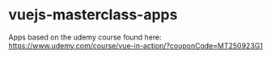 # vuejs-masterclass-apps
Apps based on the udemy course found here: https://www.udemy.com/course/vue-in-action/?couponCode=MT250923G1
